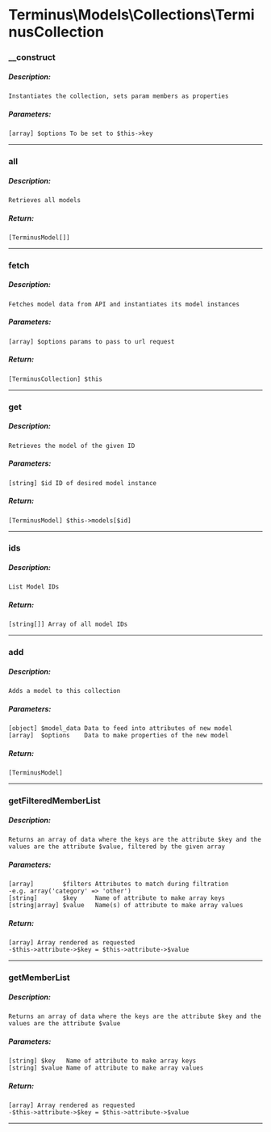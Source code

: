 # Terminus\Models\Collections\TerminusCollection

### __construct
##### Description:
    Instantiates the collection, sets param members as properties

##### Parameters:
    [array] $options To be set to $this->key

---

### all
##### Description:
    Retrieves all models

##### Return:
    [TerminusModel[]]

---

### fetch
##### Description:
    Fetches model data from API and instantiates its model instances

##### Parameters:
    [array] $options params to pass to url request

##### Return:
    [TerminusCollection] $this

---

### get
##### Description:
    Retrieves the model of the given ID

##### Parameters:
    [string] $id ID of desired model instance

##### Return:
    [TerminusModel] $this->models[$id]

---

### ids
##### Description:
    List Model IDs

##### Return:
    [string[]] Array of all model IDs

---

### add
##### Description:
    Adds a model to this collection

##### Parameters:
    [object] $model_data Data to feed into attributes of new model
    [array]  $options    Data to make properties of the new model

##### Return:
    [TerminusModel]

---

### getFilteredMemberList
##### Description:
    Returns an array of data where the keys are the attribute $key and the
    values are the attribute $value, filtered by the given array

##### Parameters:
    [array]        $filters Attributes to match during filtration
    -e.g. array('category' => 'other')
    [string]       $key     Name of attribute to make array keys
    [string|array] $value   Name(s) of attribute to make array values

##### Return:
    [array] Array rendered as requested
    -$this->attribute->$key = $this->attribute->$value

---

### getMemberList
##### Description:
    Returns an array of data where the keys are the attribute $key and the
    values are the attribute $value

##### Parameters:
    [string] $key   Name of attribute to make array keys
    [string] $value Name of attribute to make array values

##### Return:
    [array] Array rendered as requested
    -$this->attribute->$key = $this->attribute->$value

---

